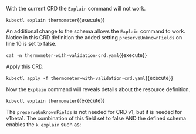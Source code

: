With the current CRD the `Explain` command will not work.

`kubectl explain thermometer`{{execute}}

An additional change to the schema allows the `Explain` command to work. Notice in this CRD definition the added setting `preserveUnknownFields` on line 10 is set to false.

`cat -n thermometer-with-validation-crd.yaml`{{execute}}

Apply this CRD.

`kubectl apply -f thermometer-with-validation-crd.yaml`{{execute}}


Now the `Explain` command will reveals details about the resource definition.

`kubectl explain thermometer`{{execute}}

The `preserveUnknownFields` is not needed for CRD v1, but it is needed for v1beta1.  The combination of this field set to false AND the defined schema enables the `k explain` such as:
